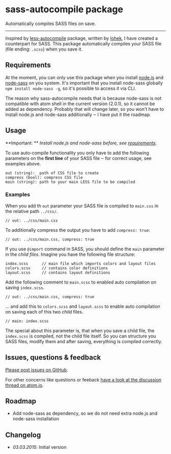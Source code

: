 # sass-autocompile package

Automatically compiles SASS files on save.

---

Inspired by [less-autocompile](https://atom.io/packages/less-autocompile) package, written by [lohek](https://atom.io/users/lohek), I have created a counterpart for SASS. This package automatically compiles your SASS file (file ending: `.scss`) when you save it.


## Requirements

At the moment, you can only use this package when you install [node.js](http://nodejs.org/) and [node-sass](https://www.npmjs.com/package/node-sass) on you system. It's important that you install node-sass globally `npm install node-sass -g`, so it's possible to access it via CLI.

The reason why sass-autocompile needs that is because node-sass is not compatible with atom shell in the current version (2.0.1), so it cannot be added as dependency. Probably that will change later, so you won't have to install node.js and node-sass additionally ‒ I have put it  the roadmap.


## Usage

**Important: ** *Install node.js and node-sass before, see [requirements](#requirements).*

To use auto-compile functionality you only have to add the following parameters on the **first line** of your SASS file ‒ for correct usage, see examples above.
```
out (string):  path of CSS file to create
compress (bool): compress CSS file
main (string): path to your main LESS file to be compiled
```

### Examples
When you add th `out` parameter your SASS file is compiled to `main.css` in the relative path `../css/`.
```
// out: ../css/main.css
```

To additionally compress the output you have to add `compress: true`:
```
// out: ../css/main.css, compress: true
```

If you use `@import` command in SASS, you should define the `main` parameter in the *child files*. Imagine you have the following file structure:
```
index.scss      // main file which imports colors and layout files
colors.scss     // contains color definitions
layout.scss     // contains layout definitions
```

Add the following comment to `main.scss` to enabled auto compilation on saving `index.scss`.
```
// out: ../css/main.css, compress: true
```

... and add this to `colors.scss` and `layout.scss` to enable auto compilation on saving each of this two *child* files.
```
// main: index.scss
```
The special about this parameter is, that when you save a child file, the `index.scss` is compiled, not the child file itself. So you can structure you SASS files, modify them and after saving, everything is compiled correctly.


## Issues, questions & feedback

[Please post issues on GitHub](https://github.com/armin-pfaeffle/sass-autocompile/issues).

For other concerns like questions or feeback [have a look at the discussion thread on atom.io](https://discuss.atom.io/t/issues-questions-feedback-about-sass-autocompile/15233).


## Roadmap

- Add node-sass as dependency, so we do not need extra node.js and node-sass installation


## Changelog

- *03.03.2015*: Initial version
